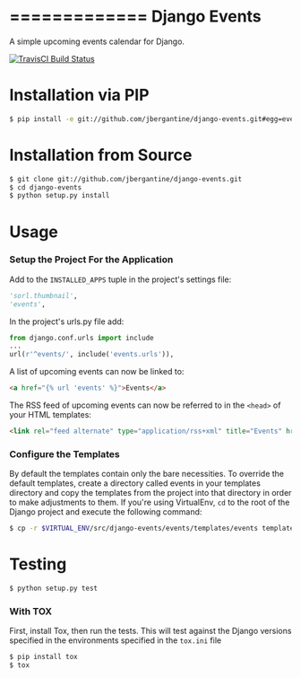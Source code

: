 =============
Django Events
=============

A simple upcoming events calendar for Django.

[![TravisCI Build Status](https://travis-ci.org/jbergantine/django-events.svg?branch=develop)](https://travis-ci.org/jbergantine/django-events)

Installation via PIP
====================

```sh
$ pip install -e git://github.com/jbergantine/django-events.git#egg=events
```

Installation from Source
========================

```sh
$ git clone git://github.com/jbergantine/django-events.git
$ cd django-events
$ python setup.py install
```

Usage
=====

### Setup the Project For the Application

Add to the `INSTALLED_APPS` tuple in the project's settings file:

```py
'sorl.thumbnail',
'events',
```

In the project's urls.py file add:

```py
from django.conf.urls import include
...
url(r'^events/', include('events.urls')),
```

A list of upcoming events can now be linked to:

```html
<a href="{% url 'events' %}">Events</a>
```

The RSS feed of upcoming events can now be referred to in the ``<head>`` of your HTML templates:

```html
<link rel="feed alternate" type="application/rss+xml" title="Events" href="{% url 'events_feed' %}" />
```

### Configure the Templates

By default the templates contain only the bare necessities. To override the default templates, create a directory called events in your templates directory and copy the templates from the project into that directory in order to make adjustments to them. If you're using VirtualEnv, `cd` to the root of the Django project and execute the following command:

```sh
$ cp -r $VIRTUAL_ENV/src/django-events/events/templates/events templates/events
```

Testing
=======

```sh
$ python setup.py test
```

### With TOX

First, install Tox, then run the tests. This will test against the Django versions specified in the environments specified in the ``tox.ini`` file

```sh
$ pip install tox
$ tox
```
